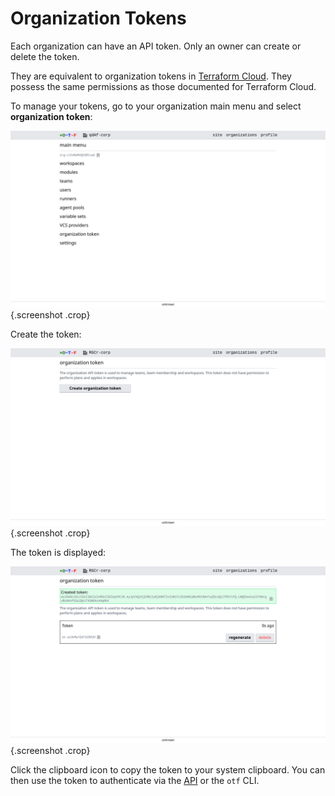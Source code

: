 # Organization Tokens

Each organization can have an API token. Only an owner can create or delete the token.

They are equivalent to organization tokens in [Terraform Cloud](https://developer.hashicorp.com/terraform/cloud-docs/users-teams-organizations/api-tokens#organization-api-tokens). They possess the same permissions as those documented for Terraform Cloud.

To manage your tokens, go to your organization main menu and select **organization token**:

![organization main menu](../images/organization_main_menu.png){.screenshot .crop}

Create the token:

![new token](../images/org_token_new.png){.screenshot .crop}

The token is displayed:

![token created](../images/org_token_created.png){.screenshot .crop}

Click the clipboard icon to copy the token to your system clipboard. You can then use the token to authenticate via the [API](https://developer.hashicorp.com/terraform/cloud-docs/api-docs) or the `otf` CLI.
